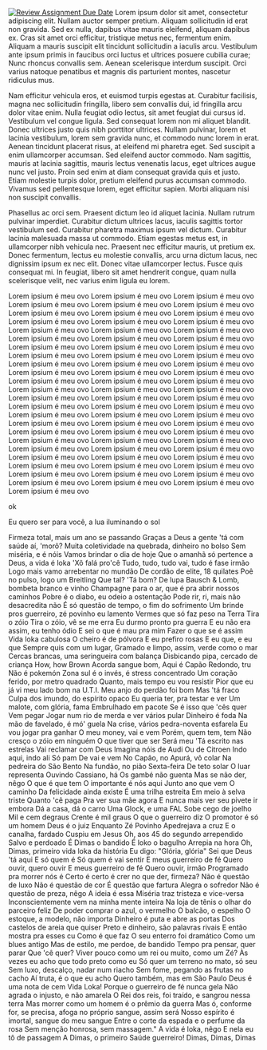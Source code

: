 [![Review Assignment Due Date](https://classroom.github.com/assets/deadline-readme-button-8d59dc4de5201274e310e4c54b9627a8934c3b88527886e3b421487c677d23eb.svg)](https://classroom.github.com/a/MH6cwruZ)
Lorem ipsum dolor sit amet, consectetur adipiscing elit. Nullam auctor semper pretium. Aliquam sollicitudin id erat non gravida. Sed ex nulla, dapibus vitae mauris eleifend, aliquam dapibus ex. Cras sit amet orci efficitur, tristique metus nec, fermentum enim. Aliquam a mauris suscipit elit tincidunt sollicitudin a iaculis arcu. Vestibulum ante ipsum primis in faucibus orci luctus et ultrices posuere cubilia curae; Nunc rhoncus convallis sem. Aenean scelerisque interdum suscipit. Orci varius natoque penatibus et magnis dis parturient montes, nascetur ridiculus mus.

Nam efficitur vehicula eros, et euismod turpis egestas at. Curabitur facilisis, magna nec sollicitudin fringilla, libero sem convallis dui, id fringilla arcu dolor vitae enim. Nulla feugiat odio lectus, sit amet feugiat dui cursus id. Vestibulum vel congue ligula. Sed consequat lorem non mi aliquet blandit. Donec ultrices justo quis nibh porttitor ultrices. Nullam pulvinar, lorem et lacinia vestibulum, lorem sem gravida nunc, et commodo nunc lorem in erat. Aenean tincidunt placerat risus, at eleifend mi pharetra eget. Sed suscipit a enim ullamcorper accumsan. Sed eleifend auctor commodo. Nam sagittis, mauris at lacinia sagittis, mauris lectus venenatis lacus, eget ultrices augue nunc vel justo. Proin sed enim at diam consequat gravida quis et justo. Etiam molestie turpis dolor, pretium eleifend purus accumsan commodo. Vivamus sed pellentesque lorem, eget efficitur sapien. Morbi aliquam nisi non suscipit convallis.

Phasellus ac orci sem. Praesent dictum leo id aliquet lacinia. Nullam rutrum pulvinar imperdiet. Curabitur dictum ultrices lacus, iaculis sagittis tortor vestibulum sed. Curabitur pharetra maximus ipsum vel dictum. Curabitur lacinia malesuada massa ut commodo. Etiam egestas metus est, in ullamcorper nibh vehicula nec. Praesent nec efficitur mauris, ut pretium ex. Donec fermentum, lectus eu molestie convallis, arcu urna dictum lacus, nec dignissim ipsum ex nec elit. Donec vitae ullamcorper lectus. Fusce quis consequat mi. In feugiat, libero sit amet hendrerit congue, quam nulla scelerisque velit, nec varius enim ligula eu lorem.


Lorem ipsium é meu ovo Lorem ipsium é meu ovo Lorem ipsium é meu ovo Lorem ipsium é meu ovo Lorem ipsium é meu ovo Lorem ipsium é meu ovo Lorem ipsium é meu ovo Lorem ipsium é meu ovo Lorem ipsium é meu ovo Lorem ipsium é meu ovo Lorem ipsium é meu ovo Lorem ipsium é meu ovo Lorem ipsium é meu ovo Lorem ipsium é meu ovo Lorem ipsium é meu ovo Lorem ipsium é meu ovo Lorem ipsium é meu ovo Lorem ipsium é meu ovo Lorem ipsium é meu ovo Lorem ipsium é meu ovo Lorem ipsium é meu ovo Lorem ipsium é meu ovo Lorem ipsium é meu ovo Lorem ipsium é meu ovo Lorem ipsium é meu ovo Lorem ipsium é meu ovo Lorem ipsium é meu ovo Lorem ipsium é meu ovo Lorem ipsium é meu ovo Lorem ipsium é meu ovo Lorem ipsium é meu ovo Lorem ipsium é meu ovo Lorem ipsium é meu ovo Lorem ipsium é meu ovo Lorem ipsium é meu ovo Lorem ipsium é meu ovo Lorem ipsium é meu ovo Lorem ipsium é meu ovo Lorem ipsium é meu ovo Lorem ipsium é meu ovo Lorem ipsium é meu ovo Lorem ipsium é meu ovo Lorem ipsium é meu ovo Lorem ipsium é meu ovo Lorem ipsium é meu ovo Lorem ipsium é meu ovo Lorem ipsium é meu ovo Lorem ipsium é meu ovo Lorem ipsium é meu ovo Lorem ipsium é meu ovo Lorem ipsium é meu ovo Lorem ipsium é meu ovo Lorem ipsium é meu ovo Lorem ipsium é meu ovo Lorem ipsium é meu ovo Lorem ipsium é meu ovo Lorem ipsium é meu ovo Lorem ipsium é meu ovo Lorem ipsium é meu ovo Lorem ipsium é meu ovo Lorem ipsium é meu ovo Lorem ipsium é meu ovo Lorem ipsium é meu ovo Lorem ipsium é meu ovo Lorem ipsium é meu ovo Lorem ipsium é meu ovo Lorem ipsium é meu ovo Lorem ipsium é meu ovo Lorem ipsium é meu ovo Lorem ipsium é meu ovo 

ok

Eu quero ser para você, a lua iluminando o sol 

Firmeza total, mais um ano se passando
Graças a Deus a gente 'tá com saúde aí, 'morô?
Muita coletividade na quebrada, dinheiro no bolso
Sem miséria, e é nóis
Vamos brindar o dia de hoje
Que o amanhã só pertence a Deus, a vida é loka
'Xô falá pro'cê
Tudo, tudo, tudo vai, tudo é fase irmão
Logo mais vamo arrebentar no mundão
De cordão de elite, 18 quilates
Poê no pulso, logo um Breitling
Que tal? 'Tá bom?
De lupa Bausch & Lomb, bombeta branco e vinho
Champagne para o ar, que é pra abrir nossos caminhos
Pobre é o diabo, eu odeio a ostentação
Pode rir, ri, mais não desacredita não
É só questão de tempo, o fim do sofrimento
Um brinde pros guerreiro, zé povinho eu lamento
Vermes que só faz peso na Terra
Tira o zóio
Tira o zóio, vê se me erra
Eu durmo pronto pra guerra
E eu não era assim, eu tenho ódio
E sei o que é mau pra mim
Fazer o que se é assim
Vida loka cabulosa
O cheiro é de pólvora
E eu prefiro rosas
E eu que, e eu que
Sempre quis com um lugar,
Gramado e limpo, assim, verde como o mar
Cercas brancas, uma seringueira com balança
Disbicando pipa, cercado de criança
How, how Brown
Acorda sangue bom,
Aqui é Capão Redondo, tru
Não é pokemón
Zona sul é o invés, é stress concentrado
Um coração ferido, por metro quadrado
Quanto, mais tempo eu vou resistir
Pior que eu já vi meu lado bom na U.T.I.
Meu anjo do perdão foi bom
Mas 'tá fraco
Culpa dos imundo, do espírito opaco
Eu queria ter, pra testar e ver
Um malote, com glória, fama
Embrulhado em pacote
Se é isso que 'cês quer
Vem pegar
Jogar num rio de merda e ver vários pular
Dinheiro é foda
Na mão de favelado, é mó' guela
Na crise, vários pedra-noventa esfarela
Eu vou jogar pra ganhar
O meu money, vai e vem
Porém, quem tem, tem
Não cresço o zóio em ninguém
O que tiver que ser
Será meu
'Tá escrito nas estrelas
Vai reclamar com Deus
Imagina nóis de Audi
Ou de Citroen
Indo aqui, indo ali
Só pam
De vai e vem
No Capão, no Apurá, vô colar
Na pedreira do São Bento
Na fundão, no pião
Sexta-feira
De teto solar
O luar representa
Ouvindo Cassiano, há
Os gambé não guenta
Mas se não der, nêgo
O que é que tem
O importante é nós aqui
Junto ano que vem
O caminho
Da felicidade ainda existe
É uma trilha estreita
Em meio à selva triste
Quanto 'cê paga
Pra ver sua mãe agora
E nunca mais ver seu pivete ir embora
Dá a casa, dá o carro
Uma Glock, e uma FAL
Sobe cego de joelho
Mil e cem degraus
Crente é mil graus
O que o guerreiro diz
O promotor é só um homem
Deus é o juiz
Enquanto Zé Povinho
Apedrejava a cruz
E o canalha, fardado
Cuspiu em Jesus
Oh, aos 45 do segundo arrependido
Salvo e perdoado
É Dimas o bandido
É loko o bagulho
Arrepia na hora
Oh, Dimas, primeiro vida loka da história
Eu digo: "Glória, glória"
Sei que Deus 'tá aqui
E só quem é
Só quem é vai sentir
E meus guerreiro de fé
Quero ouvir, quero ouvir
E meus guerreiro de fé
Quero ouvir, irmão
Programado pra morrer nós é
Certo é certo é crer no que der, firmeza?
Não é questão de luxo
Não é questão de cor
É questão que fartura
Alegra o sofredor
Não é questão de preza, nêgo
A ideia é essa
Miséria traz tristeza e vice-versa
Inconscientemente vem na minha mente inteira
Na loja de tênis o olhar do parceiro feliz
De poder comprar o azul, o vermelho
O balcão, o espelho
O estoque, a modelo, não importa
Dinheiro é puta e abre as portas
Dos castelos de areia que quiser
Preto e dinheiro, são palavras rivais
E então mostra pra esses cu
Como é que faz
O seu enterro foi dramático
Como um blues antigo
Mas de estilo, me perdoe, de bandido
Tempo pra pensar, quer parar
Que 'cê quer?
Viver pouco como um rei ou muito, como um Zé?
Às vezes eu acho que todo preto como eu
Só quer um terreno no mato, só seu
Sem luxo, descalço, nadar num riacho
Sem fome, pegando as frutas no cacho
Aí truta, é o que eu acho
Quero também, mas em São Paulo
Deus é uma nota de cem
Vida Loka!
Porque o guerreiro de fé nunca gela
Não agrada o injusto, e não amarela
O Rei dos reis, foi traído, e sangrou nessa terra
Mas morrer como um homem é o prêmio da guerra
Mas ó, conforme for, se precisa, afoga no próprio sangue, assim será
Nosso espírito é imortal, sangue do meu sangue
Entre o corte da espada e o perfume da rosa
Sem menção honrosa, sem massagem."
A vida é loka, nêgo
E nela eu tô de passagem
A Dimas, o primeiro
Saúde guerreiro!
Dimas, Dimas, Dimas